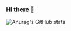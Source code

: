 ### Hi there 👋
![Anurag's GitHub stats](https://github-readme-stats.vercel.app/api?username=tnwls118&show_icons=true&theme=radical)

<!--
**tnwls118/tnwls118** is a ✨ _special_ ✨ repository because its `README.md` (this file) appears on your GitHub profile.

Here are some ideas to get you started:

- 🔭 I’m currently working on ...
- 🌱 I’m currently learning ...
- 👯 I’m looking to collaborate on ...
- 🤔 I’m looking for help with ...
- 💬 Ask me about ...
- 📫 How to reach me: ...
- 😄 Pronouns: ...
- ⚡ Fun fact: ...
-->
